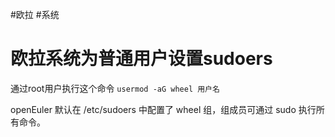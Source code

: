 #欧拉 #系统

# 欧拉系统为普通用户设置sudoers

通过root用户执行这个命令 `usermod -aG wheel 用户名`

openEuler 默认在 /etc/sudoers 中配置了 wheel 组，组成员可通过 sudo 执行所有命令。

